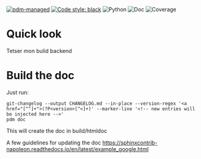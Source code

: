 [![pdm-managed](https://img.shields.io/badge/pdm-managed-blueviolet)](https://dev.to/frostming/a-review-pipenv-vs-poetry-vs-pdm-39b4)
[![Code style: black](https://img.shields.io/badge/code%20style-black-000000.svg)](https://github.com/psf/black)
![Python](https://img.shields.io/badge/python-3.8-green)
![Doc](build/htmldoc/doc_badge.svg)
![Coverage](build/htmldoc/cov_badge.svg)

# Quick look

Tetser mon bulid backend

# Build the doc

Just run:

    git-changelog --output CHANGELOG.md --in-place --version-regex '<a href="[^"]+">(?P<version>[^<]+)' --marker-line '<!-- new entries will be injected here -->'
    pdm doc

This will create the doc in build/htmldoc

A few guidelines for updating the doc
https://sphinxcontrib-napoleon.readthedocs.io/en/latest/example_google.html
